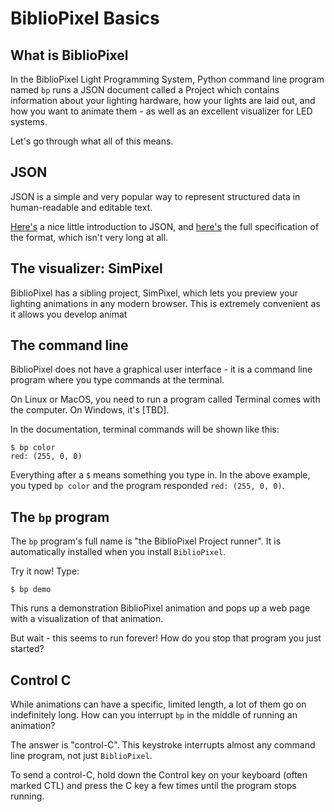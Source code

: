 # BiblioPixel Basics

## What is BiblioPixel

In the BiblioPixel Light Programming System, Python command line program named
`bp` runs a JSON document called a Project which contains information about
your lighting hardware, how your lights are laid out, and how you want to
animate them - as well as an excellent visualizer for LED systems.

Let's go through what all of this means.

## JSON

JSON is a simple and very popular way to represent structured data in
human-readable and editable text.

[Here's](https://www.digitalocean.com/community/tutorials/an-introduction-to-json)
a nice little introduction to JSON, and [here's](https://json.org) the full
specification of the format, which isn't very long at all.

## The visualizer: SimPixel

BiblioPixel has a sibling project, SimPixel, which lets you preview your
lighting animations in any modern browser.  This is extremely convenient as it
allows you develop animat

## The command line

BiblioPixel does not have a graphical user interface - it is a command line
program where you type commands at the terminal.

On Linux or MacOS, you need to run a program called Terminal comes with the
computer.  On Windows, it's [TBD].

In the documentation, terminal commands will be shown like this:

``````
$ bp color
red: (255, 0, 0)
``````

Everything after a ``$`` means something you type in.   In the above example,
you typed `bp color` and the program responded `red: (255, 0, 0)`.


## The `bp` program

The `bp` program's full name is "the BiblioPixel Project runner".  It is
automatically installed when you install `BiblioPixel`.

Try it now!  Type:

``````
$ bp demo
``````

This runs a demonstration BiblioPixel animation and pops up a web page with a
visualization of that animation.

But wait - this seems to run forever!  How do you stop that program you just
started?

## Control C

While animations can have a specific, limited length, a lot of them go on
indefinitely long.  How can you interrupt `bp` in the middle of running an
animation?

The answer is "control-C".  This keystroke interrupts almost any command line
program, not just `BiblioPixel`.

To send a control-C, hold down the Control key on your keyboard (often marked
CTL) and press the C key  a few times until the program stops running.
